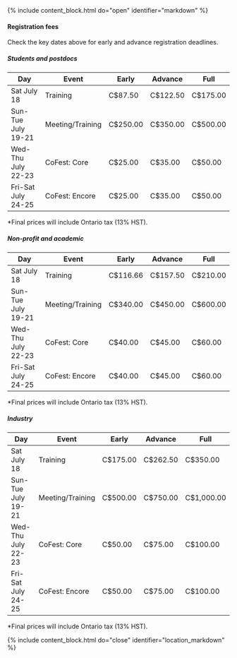 <a name="registration"/>
<!--Important for markdown to render! Also make sure the page has a .md extension-->
{% include content_block.html do="open" identifier="markdown" %} <div markdown="1">

#### Registration fees

Check the key dates above for early and advance registration deadlines.


##### Students and postdocs

| Day                | Event            | Early    | Advance  | Full     |
|--------------------|------------------|----------|----------|----------|
| Sat July 18        | Training         | C$87.50  | C$122.50 | C$175.00 |
| Sun-Tue July 19-21 | Meeting/Training | C$250.00 | C$350.00 | C$500.00 |
| Wed-Thu July 22-23 | CoFest: Core     | C$25.00  | C$35.00  | C$50.00  |
| Fri-Sat July 24-25 | CoFest: Encore   | C$25.00  | C$35.00  | C$50.00  |

\*Final prices will include Ontario tax (13% HST).

##### Non-profit and academic

| Day                | Event            | Early    | Advance  | Full     |
|--------------------|------------------|----------|----------|----------|
| Sat July 18        | Training         | C$116.66 | C$157.50 | C$210.00 |
| Sun-Tue July 19-21 | Meeting/Training | C$340.00 | C$450.00 | C$600.00 |
| Wed-Thu July 22-23 | CoFest: Core     | C$40.00  | C$45.00  | C$60.00  |
| Fri-Sat July 24-25 | CoFest: Encore   | C$40.00  | C$45.00  | C$60.00  |

\*Final prices will include Ontario tax (13% HST).

##### Industry

| Day                | Event            | Early    | Advance  | Full       |
|--------------------|------------------|----------|----------|------------|
| Sat July 18        | Training         | C$175.00 | C$262.50 | C$350.00   |
| Sun-Tue July 19-21 | Meeting/Training | C$500.00 | C$750.00 | C$1,000.00 |
| Wed-Thu July 22-23 | CoFest: Core     | C$50.00  | C$75.00  | C$100.00   |
| Fri-Sat July 24-25 | CoFest: Encore   | C$50.00  | C$75.00  | C$100.00   |

\*Final prices will include Ontario tax (13% HST).

<!--Important for markdown to render! -->
</div> {% include content_block.html do="close" identifier="location_markdown" %}
